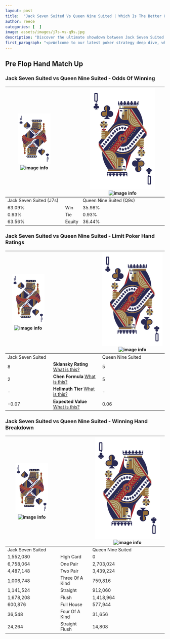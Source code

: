 ```yaml
---
layout: post
title:  "Jack Seven Suited Vs Queen Nine Suited | Which Is The Better Hand In Poker? A Complete Guide"
author: reece
categories: [  ]
image: assets/images/j7s-vs-q9s.jpg
description: "Discover the ultimate showdown between Jack Seven Suited and Queen Nine Suited in poker! Uncover the odds, strategies, and scenarios where one hand triumphs over the other. Get ready to up your poker game with this thrilling analysis."
first_paragraph: "<p>Welcome to our latest poker strategy deep dive, where we're pitting two distinct hands against each other in a high-stakes showdown: Jack Seven Suited vs Queen Nine Suited.</p><p>In the dynamic world of poker, every decision counts, and knowing which hand holds the upper hand is key to your success at the table.</p><p>In this article, we'll dissect these two hands, explore the scenarios where one dominates the other, and equip you with the knowledge to make strategic choices that can tip the odds in your favor.</p><p>Get ready to unravel the intriguing dynamics of these poker hands and elevate your game to new heights.</p>"
---
```




[comment]: # (sp0)

## Pre Flop Hand Match Up

<div class="table hand-ratings" markdown="1"> 



### Jack Seven Suited vs Queen Nine Suited - Odds Of Winning


    
| ![image info](assets/images/hand1/J.png) ![image info](assets/images/hand1/7s.png) |  | ![image info](assets/images/hand2/Q.png) ![image info](assets/images/hand2/9s.png) |
| -------- | -------- | -------- |
| Jack Seven Suited (J7s) |  | Queen Nine Suited (Q9s) |
| 63.09% | Win | 35.98% |
| 0.93% | Tie | 0.93% |
| 63.56% | Equity | 36.44% |




[comment]: # (sp1)



### Jack Seven Suited vs Queen Nine Suited - Limit Poker Hand Ratings


    
| ![image info](assets/images/hand1/J.png) ![image info](assets/images/hand1/7s.png) |  | ![image info](assets/images/hand2/Q.png) ![image info](assets/images/hand2/9s.png) |
| -------- | -------- | -------- |
| Jack Seven Suited |  | Queen Nine Suited |
| 8 | **Sklansky Rating** [What is this?](/sklansky-rating-explained) | 5 |
| 2 | **Chen Formula** [What is this?](/chen-formula-explained) | 5 |
| - | **Hellmuth Tier** [What is this?](/Hellmuth-tier-explained) | - |
| -0.07 | **Expected Value** [What is this?](/expected-value-explained) | 0.06 |




[comment]: # (sp2)



### Jack Seven Suited vs Queen Nine Suited - Winning Hand Breakdown


    
| ![image info](assets/images/hand1/J.png) ![image info](assets/images/hand1/7s.png) |  | ![image info](assets/images/hand2/Q.png) ![image info](assets/images/hand2/9s.png) |
| -------- | -------- | -------- |
| Jack Seven Suited |  | Queen Nine Suited |
| 1,552,080 | High Card | 0 |
| 6,758,064 | One Pair | 2,703,024 |
| 4,487,148 | Two Pair | 3,439,224 |
| 1,006,748 | Three Of A Kind | 759,816 |
| 1,141,524 | Straight | 912,060 |
| 1,678,208 | Flush | 1,418,964 |
| 600,876 | Full House | 577,944 |
| 36,548 | Four Of A Kind | 31,656 |
| 24,264 | Straight Flush | 14,808 |




[comment]: # (sp3)



</div>

[comment]: # (sp4)



[comment]: # (sp5)

